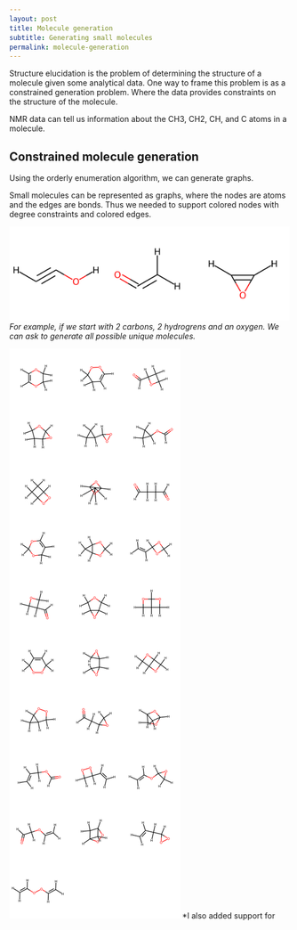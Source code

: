 ```yaml
---
layout: post
title: Molecule generation
subtitle: Generating small molecules
permalink: molecule-generation
---
```


Structure elucidation is the problem of determining the structure of a molecule given some analytical data.
One way to frame this problem is as a constrained generation problem.
Where the data provides constraints on the structure of the molecule.

NMR data can tell us information about the CH3, CH2, CH, and C atoms in a molecule.

## Constrained molecule generation

Using the orderly enumeration algorithm, we can generate graphs.

Small molecules can be represented as graphs, where the nodes are atoms and the edges are bonds.
Thus we needed to support colored nodes with degree constraints and colored edges.

![](assets/graph_enum/c-2-h-2-O-1.png)
*For example, if we start with 2 carbons, 2 hydrogrens and an oxygen. We can ask to generate all possible unique molecules.*

![](assets/graph_enum/ch-2-ch2-2-O-2.png)
*I also added support for 
